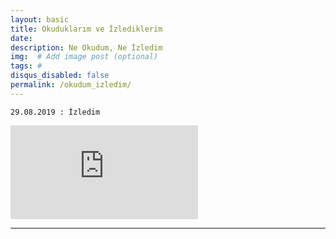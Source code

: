 ```yaml
---
layout: basic
title: Okuduklarım ve İzlediklerim
date: 
description: Ne Okudum, Ne İzledim
img:  # Add image post (optional)
tags: # 
disqus_disabled: false
permalink: /okudum_izledim/
---
```



`29.08.2019 : İzledim`

<div class="container-youtube">
<iframe src="https://www.youtube.com/embed/8iwAmGbP2JI" 
frameborder="0" allowfullscreen class="video"></iframe>
</div>

***

